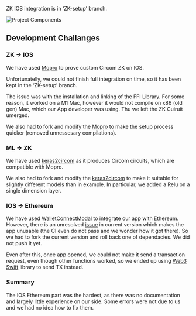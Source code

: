 ZK IOS integration is in ‘ZK-setup’ branch. 

![Project Components](https://github.com/ConfidentiOxford/.github/blob/main/Solution_long.png)

## Development Challanges

### ZK -> IOS 

We have used [Mopro](https://github.com/oskarth/mopro/tree/main) to prove custom Circom ZK on IOS.

Unfortunatelly, we could not finish full integration on time, so it has been kept in the ‘ZK-setup’ branch.

The issue was with the installation and linking of the FFI Library. For some reason, it worked on a M1 Mac, however it would not compile on x86 (old gen) Mac, which our App developer was using. Thu we left the ZK Cuiruit umerged.

We also had to fork and modify the [Mopro](https://github.com/ConfidentiOxford/mopro) to make the setup process quicker (removed unnessesary compilations).

### ML -> ZK 

We have used [keras2circom](https://github.com/socathie/keras2circom) as it produces Circom circuits, which are compatible with Mopro.

We also had to fork and modify the [keras2circom](https://github.com/ConfidentiOxford/keras2circom_transpile) to make it suitable for slightly different models than in example. In particular, we added a Relu on a single dimension layer.

### IOS -> Ethereum

We have used [WalletConnectModal](https://github.com/WalletConnect/web3modal-swift) to integrate our app with Ethereum. However, there is an unresolved [issue](https://github.com/WalletConnect/web3modal-swift/issues/58) in current version which makes the app unusable (the CI even do not pass and we wonder how it got there). So we had to fork the current version and roll back one of dependacies. We did not push it yet.

Even after this, once app opened, we could not make it send a transaction request, even though other functions worked, so we ended up using [Web3 Swift](https://github.com/Boilertalk/Web3.swift)  library to send TX instead.

### Summary 

The IOS Ethereum part was the hardest, as there was no documentation and largely little experience on our side. Some errors were not due to us and we had no idea how to fix them.
